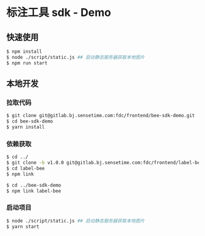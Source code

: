 # 标注工具 sdk - Demo

## 快速使用

```bash
$ npm install
$ node ./script/static.js ## 启动静态服务器获取本地图片
$ npm run start
```


## 本地开发

### 拉取代码

```bash
$ git clone git@gitlab.bj.sensetime.com:fdc/frontend/bee-sdk-demo.git
$ cd bee-sdk-demo
$ yarn install
```

### 依赖获取

```bash
$ cd ../
$ git clone -b v1.0.0 git@gitlab.bj.sensetime.com:fdc/frontend/label-bee.git
$ cd label-bee
$ npm link

$ cd ../bee-sdk-demo
$ npm link label-bee
```

### 启动项目
```bash
$ node ./script/static.js ## 启动静态服务器获取本地图片
$ yarn start
```